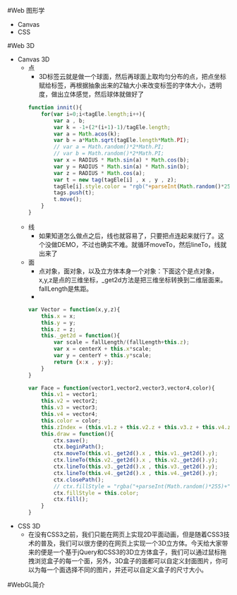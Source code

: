 #Web 图形学
- Canvas
- CSS

#Web 3D
- Canvas 3D
    + 点
        * 3D标签云就是做一个球面，然后再球面上取均匀分布的点，把点坐标赋给标签，再根据抽象出来的Z轴大小来改变标签的字体大小，透明度，做出立体感觉，然后球体就做好了
        ```javascript
        function innit(){
            for(var i=0;i<tagEle.length;i++){
                var a , b;
                var k = -1+(2*(i+1)-1)/tagEle.length;
                var a = Math.acos(k);
                var b = a*Math.sqrt(tagEle.length*Math.PI);
                // var a = Math.random()*2*Math.PI;
                // var b = Math.random()*2*Math.PI;
                var x = RADIUS * Math.sin(a) * Math.cos(b);
                var y = RADIUS * Math.sin(a) * Math.sin(b); 
                var z = RADIUS * Math.cos(a);
                var t = new tag(tagEle[i] , x , y , z);
                tagEle[i].style.color = "rgb("+parseInt(Math.random()*255)+","+parseInt(Math.random()*255)+","+parseInt(Math.random()*255)+")";
                tags.push(t);
                t.move();
            }
        }
        ```
    + 线
        * 如果知道怎么做点之后，线也就容易了，只要把点连起来就行了。这个没做DEMO，不过也确实不难。就循环moveTo，然后lineTo，线就出来了
    + 面
        * 点对象，面对象，以及立方体本身一个对象：下面这个是点对象，x,y,z是点的三维坐标，_get2d方法是把三维坐标转换到二维层面来。fallLength是焦距。
        * 
        ``` javascript
        var Vector = function(x,y,z){
            this.x = x;
            this.y = y;
            this.z = z;
            this._get2d = function(){
                var scale = fallLength/(fallLength+this.z);
                var x = centerX + this.x*scale;
                var y = centerY + this.y*scale;
                return {x:x , y:y};
            }
        }
        ```
        ```javascript
        var Face = function(vector1,vector2,vector3,vector4,color){
            this.v1 = vector1;
            this.v2 = vector2;
            this.v3 = vector3;
            this.v4 = vector4;
            this.color = color;
            this.zIndex = (this.v1.z + this.v2.z + this.v3.z + this.v4.z)/4;
            this.draw = function(){
                ctx.save();
                ctx.beginPath();
                ctx.moveTo(this.v1._get2d().x , this.v1._get2d().y);
                ctx.lineTo(this.v2._get2d().x , this.v2._get2d().y);
                ctx.lineTo(this.v3._get2d().x , this.v3._get2d().y);
                ctx.lineTo(this.v4._get2d().x , this.v4._get2d().y);
                ctx.closePath();
                // ctx.fillStyle = "rgba("+parseInt(Math.random()*255)+","+parseInt(Math.random()*255)+","+parseInt(Math.random()*255)+",0.2)";
                ctx.fillStyle = this.color;
                ctx.fill();
            }
        }
        ```
- CSS 3D
    + 在没有CSS3之前，我们只能在网页上实现2D平面动画，但是随着CSS3技术的普及，我们可以很方便的在网页上实现一个3D立方体。今天给大家带来的便是一个基于jQuery和CSS3的3D立方体盒子，我们可以通过鼠标拖拽浏览盒子的每一个面，另外，3D盒子的面都可以自定义封面图片，你可以为每一个面选择不同的图片，并还可以自定义盒子的尺寸大小。

#WebGL简介
